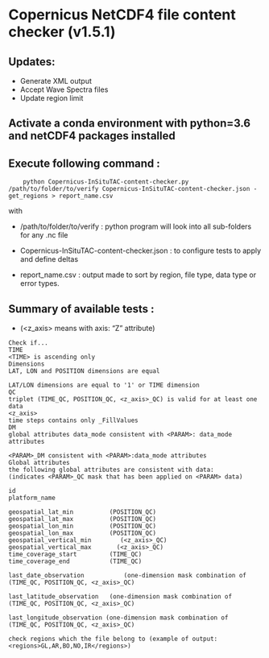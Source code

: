 # Copernicus NetCDF4 file content checker (v1.5.1)

## Updates:

* Generate XML output
* Accept Wave Spectra files
* Update region limit

## Activate a conda environment with python=3.6 and netCDF4 packages installed

## Execute following command :
 
````
    python Copernicus-InSituTAC-content-checker.py /path/to/folder/to/verify Copernicus-InSituTAC-content-checker.json -get_regions > report_name.csv
````

with     

* /path/to/folder/to/verify : python program will look into all sub-folders for any .nc file

* Copernicus-InSituTAC-content-checker.json : to configure tests to apply and define deltas

* report_name.csv : output made to sort by region, file type, data type or error types.



## Summary of available tests :

* (<z_axis> means <PARAM> with axis: “Z” attribute)


````
Check if...
TIME
<TIME> is ascending only
Dimensions
LAT, LON and POSITION dimensions are equal

LAT/LON dimensions are equal to '1' or TIME dimension
QC
triplet (TIME_QC, POSITION_QC, <z_axis>_QC) is valid for at least one data
<z_axis>
time steps contains only _FillValues
DM
global attributes data_mode consistent with <PARAM>: data_mode attributes

<PARAM>_DM consistent with <PARAM>:data_mode attributes
Global attributes
the following global attributes are consistent with data:
(indicates <PARAM>_QC mask that has been applied on <PARAM> data)

id
platform_name

geospatial_lat_min         	(POSITION_QC)
geospatial_lat_max        	(POSITION_QC)
geospatial_lon_min        	(POSITION_QC)
geospatial_lon_max       	(POSITION_QC)
geospatial_vertical_min        (<z_axis>_QC)
geospatial_vertical_max       (<z_axis>_QC)
time_coverage_start      	(TIME_QC)
time_coverage_end       	(TIME_QC)

last_date_observation       	(one-dimension mask combination of (TIME_QC, POSITION_QC, <z_axis>_QC)

last_latitude_observation	(one-dimension mask combination of (TIME_QC, POSITION_QC, <z_axis>_QC)

last_longitude_observation (one-dimension mask combination of (TIME_QC, POSITION_QC, <z_axis>_QC)
 
check regions which the file belong to (example of output: <regions>GL,AR,BO,NO,IR</regions>)
````

